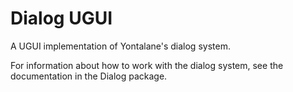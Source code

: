 # Dialog UGUI

A UGUI implementation of Yontalane's dialog system.

For information about how to work with the dialog system, see the documentation in the Dialog package.